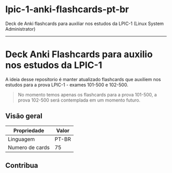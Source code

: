 # lpic-1-anki-flashcards-pt-br

Deck de Anki flashcards  para auxiliar nos estudos da LPIC-1 (Linux System Administrator)

---

# Deck Anki Flashcards para auxilio nos estudos da LPIC-1

A ideia desse repositorio é manter atualizado flashcards que auxiliem nos estudos para a prova LPIC-1 - exames 101-500 e 102-500.

> No momento temos apenas os flashcards para a prova 101-500, a prova 102-500 será contemplada em um momento futuro.
 

## Visão geral

Propriedade | Valor
------------ | -------------
Linguagem | PT-BR
Numero de cards | 75



## Contribua

